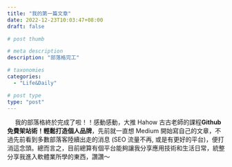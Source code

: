 ```yaml
---
title: "我的第一篇文章"
date: 2022-12-23T10:03:47+08:00
draft: false

# post thumb

# meta description
description: "部落格完工"

# taxonomies
categories:
  - "Life&Daily"

# post type
type: "post"
---
```


&emsp;
我的部落格終於完成了啦！！感動感動，大推 Hahow 古古老師的課程**Github 免費架站術！輕鬆打造個人品牌**，先前就一直想 Medium 開始寫自己的文章，不過先前看到多數部落客陸續出走的消息&nbsp;(SEO 流量不再, 或是有更好的平台)，便打消這念頭。總而言之，目前總算有個平台能夠讓我分享應用技術和生活日常，統整分享我進入軟體業所學的東西，讚讚～
